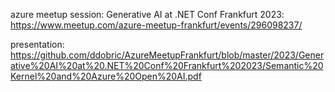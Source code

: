 azure meetup session: Generative AI at .NET Conf Frankfurt 2023: https://www.meetup.com/azure-meetup-frankfurt/events/296098237/

presentation: https://github.com/ddobric/AzureMeetupFrankfurt/blob/master/2023/Generative%20AI%20at%20.NET%20Conf%20Frankfurt%202023/Semantic%20Kernel%20and%20Azure%20Open%20AI.pdf
